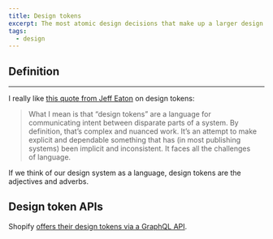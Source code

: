 ```yaml
---
title: Design tokens
excerpt: The most atomic design decisions that make up a larger design system.
tags:
  - design
---
```


## Definition

<book-mark url='https://xd.adobe.com/ideas/principles/design-systems/what-are-design-tokens'></book-mark>

<book-mark url='https://medium.com/bumble-tech/design-tokens-beyond-colors-typography-and-spacing-ad7c98f4f228'></book-mark>

---

I really like [this quote from Jeff Eaton](https://twitter.com/eaton/status/1380174711053815813) on design tokens:

> What I mean is that “design tokens” are a language for communicating intent between disparate parts of a system. By definition, that’s complex and nuanced work. It’s an attempt to make explicit and dependable something that has (in most publishing systems) been implicit and inconsistent. It faces all the challenges of language.

If we think of our design system as a language, design tokens are the adjectives and adverbs.

## Design token APIs

<book-mark url='https://matthewstrom.com/writing/design-apis'></book-mark>

<book-mark url='https://matthewstrom.com/writing/design-api-in-practice'></book-mark>

Shopify [offers their design tokens via a GraphQL API](https://polaris.shopify.com/resources/graphql-api).
